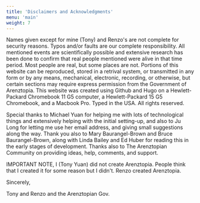 ```yaml
---
title: 'Disclaimers and Acknowledgments'
menu: 'main'
weight: 7
---
```


Names given except for mine (Tony) and Renzo's are not complete for security reasons. Typos and/or faults are our complete responsibility. All mentioned events are scientifically possible and extensive research has been done to confirm that real people mentioned were alive in that time period. Most people are real, but some places are not. Portions of this website can be reproduced, stored in a retrival system, or transmitted in any form or by any means, mechanical, electronic, recording, or otherwise, but certain sections may require express permission from the Government of Arenztopia. This website was created using Github and Hugo on a Hewlett-Packard Chromebook 11 G5 computer, a Hewlett-Packard 15 G5 Chromebook, and a Macbook Pro. Typed in the USA. All rights reserved.

Special thanks to Michael Yuan for helping me with lots of technological things and extensively helping with the initial setting-up, and also to Ju Long for letting me use her email address, and giving small suggestions along the way. Thank you also to Mary Baurangel-Brown and Bruce Baurangel-Brown, along with Linda Bailey and Ed Huber for reading this in the early stages of development. Thanks also to The Arenztopian Community on providing ideas, help, comments, and support. 

IMPORTANT NOTE, I (Tony Yuan) did not create Arenztopia. People think that I created it for some reason but I didn't. Renzo created Arenztopia.

Sincerely,

Tony and Renzo and the Arenztopian Gov.
